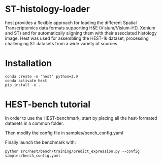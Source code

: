 # ST-histology-loader
hest provides a flexible approach for loading the different Spatial Transcriptomics data formats supporting H&E (Visium/Visium-HD, Xenium and ST) and for automatically aligning them with their associated histology image. Hest was used for assembling the HEST-1k dataset, processing challenging ST datasets from a wide variety of sources.


# Installation

```
conda create -n "hest" python=3.9
conda activate hest
pip install -e .
```


# HEST-bench tutorial

In order to use the HEST-benchmark, start by placing all the hest-formated datasets in a common folder.

Then modify the config file in samples/bench_config.yaml

Finally launch the benchmark with:
```
python src/hest/bench/training/predict_expression.py --config samples/bench_config.yaml
```